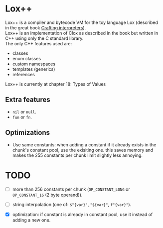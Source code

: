 # Lox++
Lox++ is a compiler and bytecode VM for the toy language Lox (described in the great book [Crafting interpreters](https://craftinginterpreters.com/)).<br>
Lox++ is an implementation of Clox as described in the book but written in C++ using only the C standard library.<br>
The only C++ features used are:
- classes
- enum classes
- custom namespaces
- templates (generics)
- references

Lox++ is currently at chapter 18: Types of Values

## Extra features
- `nil` or `null`.
- `fun` or `fn`.

## Optimizations
- Use same constants: when adding a constant if it already exists in the chunk's constant pool, use the exisiting one. this saves memory and makes the 255 constants per chunk limit slightly less annoying.

# TODO
- [ ] more than 256 constants per chunk (`OP_CONSTANT_LONG` or `OP_CONSTANT_16` (2 byte operand)).
- [ ] string interpolation (one of: `$"{var}"`, `"${var}"`, `f"{var}"`).
- [x] optimization: if constant is already in constant pool, use it instead of adding a new one.


